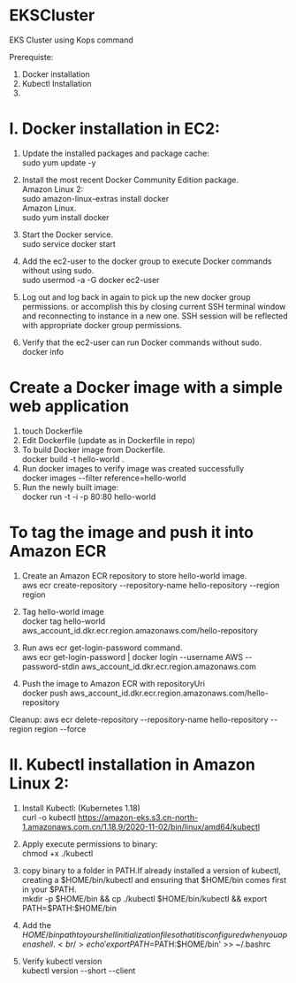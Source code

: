 # EKSCluster
EKS Cluster using Kops command

Prerequiste:
1. Docker installation
2. Kubectl Installation
3. 

I. Docker installation in EC2:
===============================
1. Update the installed packages and package cache: <br/>
sudo yum update -y

2. Install the most recent Docker Community Edition package.<br/>
Amazon Linux 2: <br/>
sudo amazon-linux-extras install docker<br/>
Amazon Linux.<br/>
sudo yum install docker

3. Start the Docker service.<br/>
sudo service docker start

4. Add the ec2-user to the docker group to execute Docker commands without using sudo.<br/>
sudo usermod -a -G docker ec2-user

5. Log out and log back in again to pick up the new docker group permissions. or accomplish this by closing current SSH terminal window and reconnecting to instance in a new one. SSH session will be reflected with appropriate docker group permissions.

6. Verify that the ec2-user can run Docker commands without sudo.<br/>
docker info

# Create a Docker image with a simple web application
1. touch Dockerfile 
2. Edit Dockerfile (update as in Dockerfile in repo)
3. To build Docker image from Dockerfile. <br/>
docker build -t hello-world .
4. Run docker images to verify image was created successfully<br/>
docker images --filter reference=hello-world
5. Run the newly built image:<br/>
docker run -t -i -p 80:80 hello-world

# To tag the image and push it into Amazon ECR
1. Create an Amazon ECR repository to store hello-world image.<br/>
aws ecr create-repository --repository-name hello-repository --region region

2. Tag hello-world image<br/>
docker tag hello-world aws_account_id.dkr.ecr.region.amazonaws.com/hello-repository

3. Run aws ecr get-login-password command.<br/>
aws ecr get-login-password | docker login --username AWS --password-stdin aws_account_id.dkr.ecr.region.amazonaws.com

4. Push the image to Amazon ECR with repositoryUri<br/>
docker push aws_account_id.dkr.ecr.region.amazonaws.com/hello-repository

Cleanup:
aws ecr delete-repository --repository-name hello-repository --region region --force

II. Kubectl installation in Amazon Linux 2:
============================================
1. Install Kubectl: (Kubernetes 1.18)<br/>
curl -o kubectl https://amazon-eks.s3.cn-north-1.amazonaws.com.cn/1.18.9/2020-11-02/bin/linux/amd64/kubectl

2. Apply execute permissions to binary:<br/>
chmod +x ./kubectl

3. copy binary to a folder in PATH.If already installed a version of kubectl, creating a $HOME/bin/kubectl and ensuring that $HOME/bin comes first in your $PATH.<br/>
mkdir -p $HOME/bin && cp ./kubectl $HOME/bin/kubectl && export PATH=$PATH:$HOME/bin

4. Add the $HOME/bin path to your shell initialization file so that it is configured when you open a shell.<br/>
echo 'export PATH=$PATH:$HOME/bin' >> ~/.bashrc

5. Verify kubectl version<br/>
kubectl version --short --client
